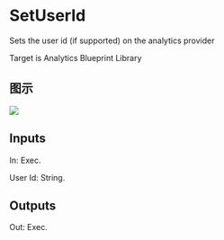 # SetUserId

Sets the user id (if supported) on the analytics provider

Target is Analytics Blueprint Library

## 图示

![]($-20221218-17492111.png)

## Inputs

In: Exec.

User Id: String.  

## Outputs

Out: Exec.

